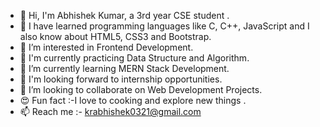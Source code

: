 - 👋 Hi, I'm Abhishek Kumar, a 3rd year  CSE student .
- 🚀 I have learned programming languages like C, C++, JavaScript and I also know about HTML5, CSS3 and Bootstrap.
- 👀 I’m interested in Frontend Development. 
- 🌴 I'm currently practicing Data Structure and Algorithm.
- 🌱 I’m currently learning MERN Stack Development.
- 🔎 I'm looking forward to internship opportunities.
- 💞️ I’m looking to collaborate on Web Development Projects.
- 😍 Fun fact :-I love to cooking and explore new things .
- 📫 Reach me :- krabhishek0321@gmail.com

<!---
Abhishekkkkkkkkkkk/Abhishekkkkkkkkkkk is a ✨ special ✨ repository because its `README.md` (this file) appears on your GitHub profile.
You can click the Preview link to take a look at your changes.
--->
